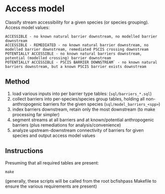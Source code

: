 # Access model

Classify stream accessibility for a given species (or species grouping). Access model values:

```
ACCESSIBLE - no known natural barrier downstream, no modelled barrier downstream
ACCESSIBLE - REMEDIATED - no known natural barrier downstream, no modelled barrier downstream, remediated PSCIS crossing downstream
POTENTIALLY ACCESSIBLE - no known natural barriers downstream, potential (modelled crossing) barrier downstream
POTENTIALLY ACCESSIBLE - PSCIS BARRIER DOWNSTREAM` - no known natural barriers downstream, but a known PSCIS barrier exists downstream
```

## Method

1. load various inputs into per barrier type tables: (`sql/barriers_*.sql`)
2. collect barriers into per-species/species group tables, holding all non-anthropogenic barriers for the given species (`sql/model_barriers_<spp>`)
3. index barriers downstream, retain only the most downstream (to make processing far simpler)
4. segment streams at all barriers and at known/potential anthropogenic barriers (plus remediations for analysis/convenience)
5. analyze upstream-downstream connectivity of barriers for given species and output access model values

## Instructions

Presuming that all required tables are present:

    make

(generally, these scripts will be called from the root bcfishpass Makefile to ensure the various requirements are present)
